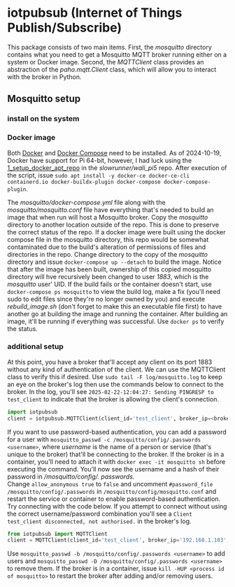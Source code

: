 # iotpubsub (Internet of Things Publish/Subscribe)

This package consists of two main items.  First, the *mosquitto* directory contains what you need to get a Mosquitto MQTT broker running either on a system or Docker image.  Second, the *MQTTClient* class provides an abstraction of the *paho.mqtt.Client* class, which will allow you to interact with the broker in Python.

## Mosquitto setup

### install on the system



### Docker image

Both [Docker](https://docs.docker.com/engine/install/) and [Docker Compose](https://docs.docker.com/compose/install/) need to be installed.  As of 2024-10-19, Docker have support for Pi 64-bit, however, I had luck using the [1_setup_docker_apt_repo](https://github.c/blob/main/configs/docker/1_setup_docker_apt_repo.sh) in the *slowrunner/wali_pi5* repo.  After execution of the script, issue `sudo apt install -y docker-ce docker-ce-cli containerd.io docker-buildx-plugin docker-compose docker-compose-plugin`.

The *mosquitto/docker-compose.yml* file along with the *mosquitto/mosquitto.conf* file have everything that's needed to build an image that when run will host a Mosquitto broker.  Copy the *mosquitto* directory to another location outside of the repo.  This is done to preserve the correct status of the repo.  If a docker image were built using the docker compose file in the mosquitto directory, this repo would be somewhat contaminated due to the build's alteration of permissions of files and directories in the repo.  Change directory to the copy of the *mosquitto* directory and issue 
`docker-compose up --detach` to build the image.  Notice that after the image has been built, ownership of this copied mosquitto directory will hve recursively been changed to user *1883*, which is the *mosquitto* user' UID.  If the build fails or the container doesn't start, use `docker-compose ps mosquitto` to view the build log, make a fix (you'll need sudo 
to edit files since they're no longer owned by you) and execute *rebuild_image.sh* (don't forget to make this an executable file first) to have another go at building the image and running the container.  After building an image, it'll be running if everything was successful.  Use `docker ps` to verify the status.

### additional setup

At this point, you have a broker that'll accept any client on its port 1883 without any kind of authentication of the client.  We can use the MQTTClient class to verify this if desired.  Use `sudo tail -F log/mosquitto.log` to keep an eye on the broker's log then use the commands below to connect to the broker.  In the log, you'll see `2025-02-22-12:04:27: Sending PINGRESP to test_client` to indicate that the broker is allowing the client's connection.
```python
import iotpubsub
client = iotpubsub.MQTTClient(client_id='test_client', broker_ip=<broker IP address>, broker_port=1883)
```

If you want to use password-based authentication, you can add a password for a user with `mosquitto_passwd -c /mosquitto/config/.passwords <username>`, where *username* is the name of a person or service (that's unique to the broker) that'll be connecting to the broker.  If the broker is in a container, you'll need to attach it with `docker exec -it mosquitto sh` before executing the command.  You'll now see the username and a hash of their password in */mosquitto/config/. passwords*.  
Change `allow_anonymous true` to `false` and uncomment `#password_file /mosquitto/config/.passwords` in `/mosquitto/config/mosquitto.conf` and restart the service or container to enable password-based authentication.  Try connecting with the code below.  If you attempt to connect without using the correct username/password combination you'll see a `Client test_client disconnected, not authorised.` in the broker's log.
```python
from iotpubsub import MQTTClient
client = MQTTClient(client_id='test_client', broker_ip='192.168.1.103', broker_port=1883, username=<username>, password=<password>)
```
Use `mosquitto_passwd -b /mosquitto/config/.passwords <username>` to add users and `mosquitto_passwd -D /mosquitto/config/.passwords <username>` to remove them.  If the broker is in a container, issue `kill -HUP <process id of mosquitto>` to restart the broker after adding and/or removing users.
